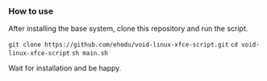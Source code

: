 ### How to use

After installing the base system, clone this repository and run the script.

`git clone https://github.com/ehodu/void-linux-xfce-script.git`
`cd void-linux-xfce-script`
`sh main.sh`

Wait for installation and be happy. 
